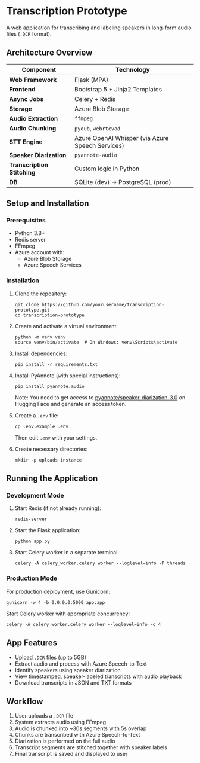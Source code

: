 # Transcription Prototype

A web application for transcribing and labeling speakers in long-form audio files (`.DCR` format).

## Architecture Overview

| Component        | Technology                        |
|------------------|-----------------------------------|
| **Web Framework** | Flask (MPA)                      |
| **Frontend**      | Bootstrap 5 + Jinja2 Templates   |
| **Async Jobs**    | Celery + Redis                   |
| **Storage**       | Azure Blob Storage               |
| **Audio Extraction** | `ffmpeg`                      |
| **Audio Chunking** | `pydub`, `webrtcvad`            |
| **STT Engine**    | Azure OpenAI Whisper (via Azure Speech Services) |
| **Speaker Diarization** | `pyannote-audio`           |
| **Transcription Stitching** | Custom logic in Python |
| **DB**            | SQLite (dev) → PostgreSQL (prod) |

## Setup and Installation

### Prerequisites

- Python 3.8+
- Redis server
- FFmpeg
- Azure account with:
  - Azure Blob Storage
  - Azure Speech Services

### Installation

1. Clone the repository:
   ```
   git clone https://github.com/yourusername/transcription-prototype.git
   cd transcription-prototype
   ```

2. Create and activate a virtual environment:
   ```
   python -m venv venv
   source venv/bin/activate  # On Windows: venv\Scripts\activate
   ```

3. Install dependencies:
   ```
   pip install -r requirements.txt
   ```

4. Install PyAnnote (with special instructions):
   ```
   pip install pyannote.audio
   ```
   Note: You need to get access to [pyannote/speaker-diarization-3.0](https://huggingface.co/pyannote/speaker-diarization-3.0) on Hugging Face and generate an access token.

5. Create a `.env` file:
   ```
   cp .env.example .env
   ```
   Then edit `.env` with your settings.

6. Create necessary directories:
   ```
   mkdir -p uploads instance
   ```

## Running the Application

### Development Mode

1. Start Redis (if not already running):
   ```
   redis-server
   ```

2. Start the Flask application:
   ```
   python app.py
   ```

3. Start Celery worker in a separate terminal:
   ```
   celery -A celery_worker.celery worker --loglevel=info -P threads
   ```

### Production Mode

For production deployment, use Gunicorn:

```
gunicorn -w 4 -b 0.0.0.0:5000 app:app
```

Start Celery worker with appropriate concurrency:

```
celery -A celery_worker.celery worker --loglevel=info -c 4
```

## App Features

- Upload `.DCR` files (up to 5GB)
- Extract audio and process with Azure Speech-to-Text
- Identify speakers using speaker diarization
- View timestamped, speaker-labeled transcripts with audio playback
- Download transcripts in JSON and TXT formats

## Workflow

1. User uploads a `.DCR` file
2. System extracts audio using FFmpeg
3. Audio is chunked into ~30s segments with 5s overlap
4. Chunks are transcribed with Azure Speech-to-Text
5. Diarization is performed on the full audio
6. Transcript segments are stitched together with speaker labels
7. Final transcript is saved and displayed to user
